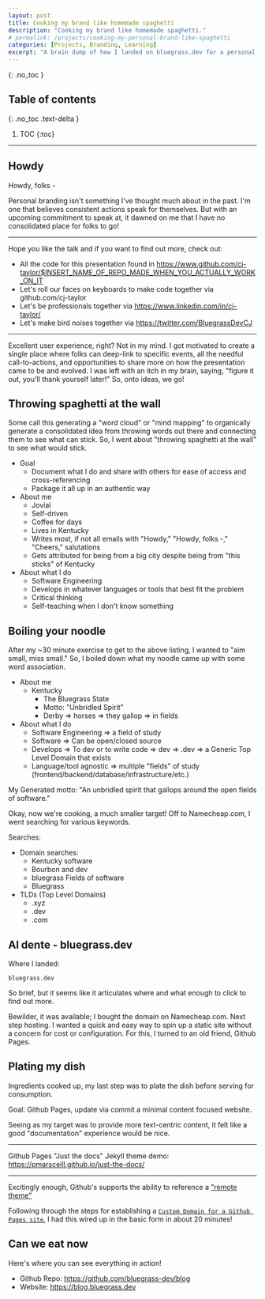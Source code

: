 ```yaml
---
layout: post
title: Cooking my brand like homemade spaghetti
description: "Cooking my brand like homemade spaghetti."
# permalink: /projects/cooking-my-personal-brand-like-spaghetti
categories: [Projects, Branding, Learning]
excerpt: "A brain dump of how I landed on bluegrass.dev for a personal brand."
---
```


{: .no_toc }

## Table of contents

{: .no_toc .text-delta }

1. TOC
{:toc}

---

<a id="markdown-cooking-my-brand-like-homemade-spaghetti" name="cooking-my-brand-like-homemade-spaghetti"></a>

## Howdy

Howdy, folks -

Personal branding isn't something I've thought much about in the past. I'm one that believes consistent actions speak for themselves. But with an upcoming commitment to speak at, it dawned on me that I have no consolidated place for folks to go!

---

Hope you like the talk and if you want to find out more, check out:

- All the code for this presentation found in <https://www.github.com/cj-taylor/$INSERT_NAME_OF_REPO_MADE_WHEN_YOU_ACTUALLY_WORK_ON_IT>
- Let's roll our faces on keyboards to make code together via github.com/cj-taylor
- Let's be professionals together via <https://www.linkedin.com/in/cj-taylor/>
- Let's make bird noises together via <https://twitter.com/BluegrassDevCJ>

---

Excellent user experience, right? Not in my mind. I got motivated to create a single place where folks can deep-link to specific events, all the needful call-to-actions, and opportunities to share more on how the presentation came to be and evolved. I was left with an itch in my brain, saying, "figure it out, you'll thank yourself later!" So, onto ideas, we go!

<a id="markdown-throwing-spaghetti-at-the-wall" name="throwing-spaghetti-at-the-wall"></a>

## Throwing spaghetti at the wall

Some call this generating a "word cloud" or "mind mapping" to organically generate a consolidated idea from throwing words out there and connecting them to see what can stick. So, I went about "throwing spaghetti at the wall" to see what would stick.

- Goal
  - Document what I do and share with others for ease of access and cross-referencing
  - Package it all up in an authentic way
- About me
  - Jovial
  - Self-driven
  - Coffee for days
  - Lives in Kentucky
  - Writes most, if not all emails with "Howdy," "Howdy, folks -," "Cheers," salutations
  - Gets attributed for being from a big city despite being from "this sticks" of Kentucky
- About what I do
  - Software Engineering
  - Develops in whatever languages or tools that best fit the problem
  - Critical thinking
  - Self-teaching when I don't know something

<a id="markdown-boiling-your-noodle" name="boiling-your-noodle"></a>

## Boiling your noodle

After my ~30 minute exercise to get to the above listing, I wanted to "aim small, miss small." So, I boiled down what my noodle came up with some word association.

- About me
  - Kentucky
    - The Bluegrass State
    - Motto: "Unbridled Spirit"
    - Derby => horses => they gallop => in fields
- About what I do
  - Software Engineering => a field of study
  - Software => Can be open/closed source
  - Develops => To dev or to write code => dev => .dev => a Generic Top Level Domain that exists
  - Language/tool agnostic => multiple "fields" of study (frontend/backend/database/infrastructure/etc.)

My Generated motto: "An unbridled spirit that gallops around the open fields of software."

Okay, now we're cooking, a much smaller target! Off to Namecheap.com, I went searching for various keywords.

Searches:

- Domain searches:
  - Kentucky software
  - Bourbon and dev
  - bluegrass Fields of software
  - Bluegrass
- TLDs (Top Level Domains)
  - .xyz
  - .dev
  - .com

<a id="markdown-al-dente---bluegrassdev" name="al-dente---bluegrassdev"></a>

## Al dente - bluegrass.dev

Where I landed:

```
bluegrass.dev
```

So brief, but it seems like it articulates where and what enough to click to find out more.

Bewilder, it was available; I bought the domain on Namecheap.com. Next step hosting. I wanted a quick and easy way to spin up a static site without a concern for cost or configuration. For this, I turned to an old friend, Github Pages.

<a id="markdown-plating-my-dish" name="plating-my-dish"></a>

## Plating my dish

Ingredients cooked up, my last step was to plate the dish before serving for consumption.

Goal: Github Pages, update via commit a minimal content focused website.

Seeing as my target was to provide more text-centric content, it felt like a good "documentation" experience would be nice.

---

Github Pages "Just the docs" Jekyll theme demo: <https://pmarsceill.github.io/just-the-docs/>

---

Excitingly enough, Github's supports the ability to reference a ["remote theme"](https://github.blog/2017-11-29-use-any-theme-with-github-pages/)

Following through the steps for establishing a [`Custom Domain for a Github Pages site`](https://help.github.com/en/github/working-with-github-pages/configuring-a-custom-domain-for-your-github-pages-site), I had this wired up in the basic form in about 20 minutes!

<a id="markdown-can-we-eat-now" name="can-we-eat-now"></a>

## Can we eat now

Here's where you can see everything in action!

- Github Repo: <https://github.com/bluegrass-dev/blog>
- Website: <https://blog.bluegrass.dev>
